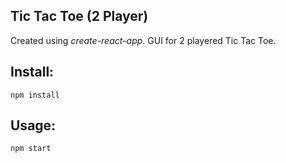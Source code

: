 Tic Tac Toe (2 Player)
---

Created using *create-react-app*.
GUI for 2 playered Tic Tac Toe.

Install:
---

`npm install`

Usage:
---

`npm start`
